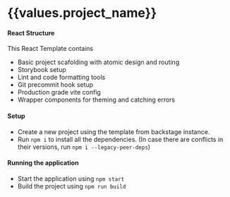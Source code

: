 # {{values.project_name}}

#### React Structure

This React Template contains

- Basic project scafolding with atomic design and routing
- Storybook setup
- Lint and code formatting tools
- Git precommit hook setup
- Production grade vite config
- Wrapper components for theming and catching errors

#### Setup

- Create a new project using the template from backstage instance.
- Run `npm i` to install all the dependencies. (In case there are conflicts in their versions, run `npm i --legacy-peer-deps`)

#### Running the application

- Start the application using `npm start`
- Build the project using `npm run build`
